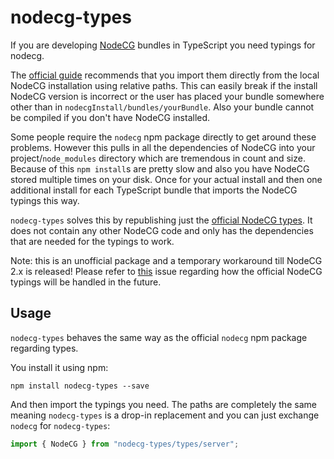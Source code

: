 # nodecg-types

If you are developing [NodeCG](https://nodecg.dev) bundles in TypeScript you need typings for nodecg.

The [official guide](https://www.nodecg.dev/docs/frameworks/typescript#using-type-definitions) recommends that you import them directly from the local NodeCG installation using relative paths. This can easily break if the install NodeCG version is incorrect or the user has placed your bundle somewhere other than in `nodecgInstall/bundles/yourBundle`. Also your bundle cannot be compiled if you don't have NodeCG installed.

Some people require the `nodecg` npm package directly to get around these problems. However this pulls in all the dependencies of NodeCG into your project/`node_modules` directory which are tremendous in count and size.
Because of this `npm install`s are pretty slow and also you have NodeCG stored multiple times on your disk. Once for your actual install and then one additional install for each TypeScript bundle that imports the NodeCG typings this way.

`nodecg-types` solves this by republishing just the [official NodeCG types](https://github.com/nodecg/nodecg/tree/master/types). It does not contain any other NodeCG code and only has the dependencies that are needed for the typings to work.

Note: this is an unofficial package and a temporary workaround till NodeCG 2.x is released! Please refer to [this](https://github.com/nodecg/nodecg/issues/552) issue regarding how the official NodeCG typings will be handled in the future.

## Usage

`nodecg-types` behaves the same way as the official `nodecg` npm package regarding types.

You install it using npm:

```shell
npm install nodecg-types --save
```

And then import the typings you need. The paths are completely the same meaning `nodecg-types` is a drop-in replacement and you can just exchange `nodecg` for `nodecg-types`:

```typescript
import { NodeCG } from "nodecg-types/types/server";
```
